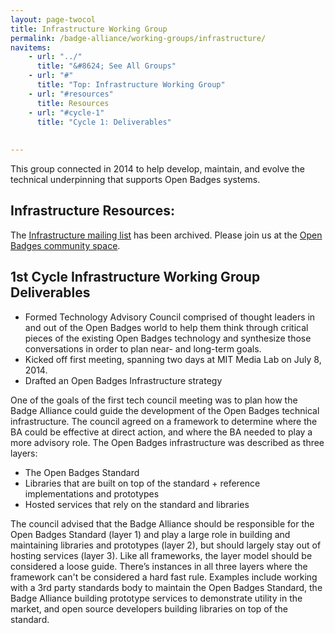 ```yaml
---
layout: page-twocol
title: Infrastructure Working Group 
permalink: /badge-alliance/working-groups/infrastructure/
navitems:
    - url: "../"
      title: "&#8624; See All Groups"
    - url: "#"
      title: "Top: Infrastructure Working Group"
    - url: "#resources"
      title: Resources
    - url: "#cycle-1"
      title: "Cycle 1: Deliverables"
  
    
---
```


This group connected in 2014 to help develop, maintain, and evolve the technical underpinning that supports Open Badges systems. 

<h2 class="title title-content" id="resources">Infrastructure Resources:</h2>

The [Infrastructure mailing list](https://groups.google.com/forum/?fromgroups=#!forum/ba-obi) has been archived. Please join us at the [Open Badges community space](https://groups.google.com/forum/#!forum/openbadges). 

<h2 class="title title-content" id="cycle-1">1st Cycle Infrastructure Working Group Deliverables</h2>

* Formed Technology Advisory Council comprised of thought leaders in and out of the Open Badges world to help them think through critical pieces of the existing Open Badges technology and synthesize those conversations in order to plan near- and long-term goals.
* Kicked off first meeting, spanning two days at MIT Media Lab on July 8, 2014.
* Drafted an Open Badges Infrastructure strategy

One of the goals of the first tech council meeting was to plan how the Badge Alliance could guide the development of the Open Badges technical infrastructure. The council agreed on a framework to determine where the BA could be effective at direct action, and where the BA needed to play a more advisory role. The Open Badges infrastructure was described as three layers:
* The Open Badges Standard
* Libraries that are built on top of the standard + reference implementations and prototypes
* Hosted services that rely on the standard and libraries


The council advised that the Badge Alliance should be responsible for the Open Badges Standard (layer 1) and play a large role in building and maintaining libraries and prototypes (layer 2), but should largely stay out of hosting services (layer 3). Like all frameworks, the layer model should be considered a loose guide. There’s instances in all three layers where the framework can't be considered a hard fast rule. Examples include working with a 3rd party standards body to maintain the Open Badges Standard, the Badge Alliance building prototype services to demonstrate utility in the market, and open source developers building libraries on top of the standard.
